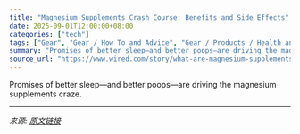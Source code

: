 ```yaml
---
title: "Magnesium Supplements Crash Course: Benefits and Side Effects"
date: 2025-09-01T12:00:00+08:00
categories: ["tech"]
tags: ["Gear", "Gear / How To and Advice", "Gear / Products / Health and Fitness", "Gear / Products / Lifestyle", "Gear / Trends", "health", "women's health", "nutrition", "Shopping", "gear", "eating healthy", "Powders", "Tonics", "and Elixirs", "Tummy Time"]
summary: "Promises of better sleep—and better poops—are driving the magnesium supplements craze."
source_url: "https://www.wired.com/story/what-are-magnesium-supplements-good-for/"
---
```


Promises of better sleep—and better poops—are driving the magnesium supplements craze.

---

*来源: [原文链接](https://www.wired.com/story/what-are-magnesium-supplements-good-for/)*
